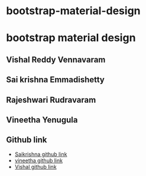 # bootstrap-material-design

# bootstrap material design

## Vishal Reddy Vennavaram
## Sai krishna Emmadishetty
## Rajeshwari Rudravaram
## Vineetha Yenugula 




## Github link
  * [Saikrishna github link](https://saikrishna1545.github.io/testcase/)
  * [vineetha github link](https://github.com/vineetha1996)
  * [Vishal github link](https://vishalreddy114.github.io/first/)


